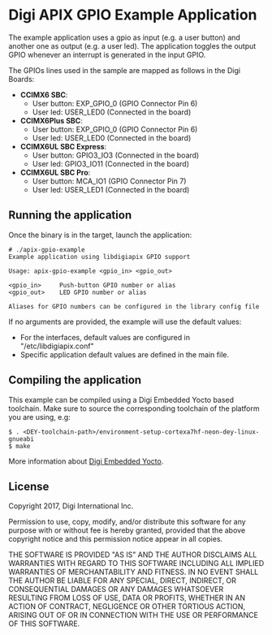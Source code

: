 Digi APIX GPIO Example Application
==================================
The example application uses a gpio as input (e.g. a user button) and another
one as output (e.g. a user led). The application toggles the output GPIO
whenever an interrupt is generated in the input GPIO.

The GPIOs lines used in the sample are mapped as follows in the Digi Boards:
 - **CCIMX6 SBC**:
    - User button: EXP_GPIO_0 (GPIO Connector Pin 6)
    - User led: USER_LED0 (Connected in the board)
 - **CCIMX6Plus SBC**:
    - User button: EXP_GPIO_0 (GPIO Connector Pin 6)
    - User led: USER_LED0 (Connected in the board)
 - **CCIMX6UL SBC Express**:
    - User button: GPIO3_IO3 (Connected in the board)
    - User led: GPIO3_IO11 (Connected in the board)
 - **CCIMX6UL SBC Pro**:
    - User button: MCA_IO1 (GPIO Connector Pin 7)
    - User led: USER_LED1 (Connected in the board)

Running the application
-----------------------
Once the binary is in the target, launch the application:

```
# ./apix-gpio-example
Example application using libdigiapix GPIO support

Usage: apix-gpio-example <gpio_in> <gpio_out>

<gpio_in>     Push-button GPIO number or alias
<gpio_out>    LED GPIO number or alias

Aliases for GPIO numbers can be configured in the library config file
```

If no arguments are provided, the example will use the default values:
 - For the interfaces, default values are configured in "/etc/libdigiapix.conf"
 - Specific application default values are defined in the main file.

Compiling the application
-------------------------
This example can be compiled using a Digi Embedded Yocto based toolchain. Make
sure to source the corresponding toolchain of the platform you are using, e.g:

```
$ . <DEY-toolchain-path>/environment-setup-cortexa7hf-neon-dey-linux-gnueabi
$ make
```

More information about [Digi Embedded Yocto](https://github.com/digi-embedded/meta-digi).

License
-------
Copyright 2017, Digi International Inc.

Permission to use, copy, modify, and/or distribute this software for any purpose
with or without fee is hereby granted, provided that the above copyright notice
and this permission notice appear in all copies.

THE SOFTWARE IS PROVIDED "AS IS" AND THE AUTHOR DISCLAIMS ALL WARRANTIES WITH
REGARD TO THIS SOFTWARE INCLUDING ALL IMPLIED WARRANTIES OF MERCHANTABILITY AND
FITNESS. IN NO EVENT SHALL THE AUTHOR BE LIABLE FOR ANY SPECIAL, DIRECT,
INDIRECT, OR CONSEQUENTIAL DAMAGES OR ANY DAMAGES WHATSOEVER RESULTING FROM LOSS
OF USE, DATA OR PROFITS, WHETHER IN AN ACTION OF CONTRACT, NEGLIGENCE OR OTHER
TORTIOUS ACTION, ARISING OUT OF OR IN CONNECTION WITH THE USE OR PERFORMANCE OF
THIS SOFTWARE.

